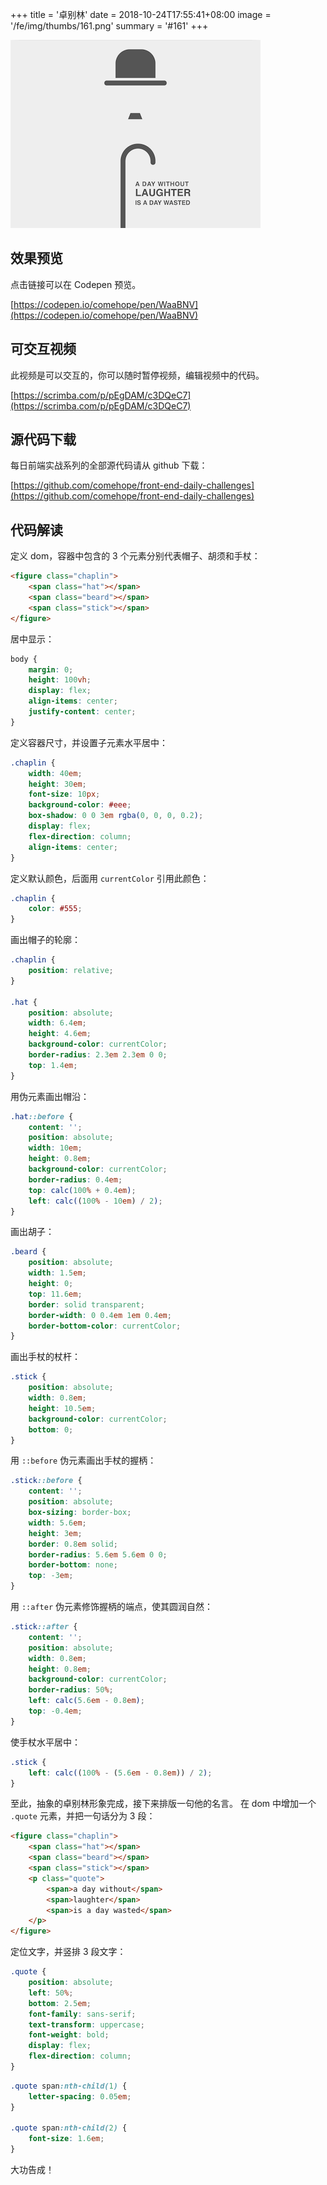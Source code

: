 +++
title = '卓别林'
date = 2018-10-24T17:55:41+08:00
image = '/fe/img/thumbs/161.png'
summary = '#161'
+++

![](./work.png)

## 效果预览

点击链接可以在 Codepen 预览。

[https://codepen.io/comehope/pen/WaaBNV](https://codepen.io/comehope/pen/WaaBNV)

## 可交互视频

此视频是可以交互的，你可以随时暂停视频，编辑视频中的代码。

[https://scrimba.com/p/pEgDAM/c3DQeC7](https://scrimba.com/p/pEgDAM/c3DQeC7)

## 源代码下载

每日前端实战系列的全部源代码请从 github 下载：

[https://github.com/comehope/front-end-daily-challenges](https://github.com/comehope/front-end-daily-challenges)

## 代码解读

定义 dom，容器中包含的 3 个元素分别代表帽子、胡须和手杖：
```html
<figure class="chaplin">
    <span class="hat"></span>
    <span class="beard"></span>
    <span class="stick"></span>
</figure>
```

居中显示：
```css
body {
    margin: 0;
    height: 100vh;
    display: flex;
    align-items: center;
    justify-content: center;
}
```

定义容器尺寸，并设置子元素水平居中：
```css
.chaplin {
    width: 40em;
    height: 30em;
    font-size: 10px;
    background-color: #eee;
    box-shadow: 0 0 3em rgba(0, 0, 0, 0.2);
    display: flex;
    flex-direction: column;
    align-items: center;
}
```

定义默认颜色，后面用 `currentColor` 引用此颜色：
```css
.chaplin {
    color: #555;
}
```

画出帽子的轮廓：
```css
.chaplin {
    position: relative;
}

.hat {
    position: absolute;
    width: 6.4em;
    height: 4.6em;
    background-color: currentColor;
    border-radius: 2.3em 2.3em 0 0;
    top: 1.4em;
}
```

用伪元素画出帽沿：
```css
.hat::before {
    content: '';
    position: absolute;
    width: 10em;
    height: 0.8em;
    background-color: currentColor;
    border-radius: 0.4em;
    top: calc(100% + 0.4em);
    left: calc((100% - 10em) / 2);
}
```

画出胡子：
```css
.beard {
    position: absolute;
    width: 1.5em;
    height: 0;
    top: 11.6em;
    border: solid transparent;
    border-width: 0 0.4em 1em 0.4em;
    border-bottom-color: currentColor;
}
```

画出手杖的杖杆：
```css
.stick {
    position: absolute;
    width: 0.8em;
    height: 10.5em;
    background-color: currentColor;
    bottom: 0;
}
```

用 `::before` 伪元素画出手杖的握柄：
```css
.stick::before {
    content: '';
    position: absolute;
    box-sizing: border-box;
    width: 5.6em;
    height: 3em;
    border: 0.8em solid;
    border-radius: 5.6em 5.6em 0 0;
    border-bottom: none;
    top: -3em;
}
```

用 `::after` 伪元素修饰握柄的端点，使其圆润自然：
```css
.stick::after {
    content: '';
    position: absolute;
    width: 0.8em;
    height: 0.8em;
    background-color: currentColor;
    border-radius: 50%;
    left: calc(5.6em - 0.8em);
    top: -0.4em;
}
```

使手杖水平居中：
```css
.stick {
    left: calc((100% - (5.6em - 0.8em)) / 2);
}
```

至此，抽象的卓别林形象完成，接下来排版一句他的名言。
在 dom 中增加一个 `.quote` 元素，并把一句话分为 3 段：
```html
<figure class="chaplin">
    <span class="hat"></span>
    <span class="beard"></span>
    <span class="stick"></span>
    <p class="quote">
        <span>a day without</span>
        <span>laughter</span>
        <span>is a day wasted</span>
    </p>
</figure>
```

定位文字，并竖排 3 段文字：
```css
.quote {
    position: absolute;
    left: 50%;
    bottom: 2.5em;
    font-family: sans-serif;
    text-transform: uppercase;
    font-weight: bold;
    display: flex;
    flex-direction: column;
}
```


```css
.quote span:nth-child(1) {
    letter-spacing: 0.05em;
}

.quote span:nth-child(2) {
    font-size: 1.6em;
}
```

大功告成！
